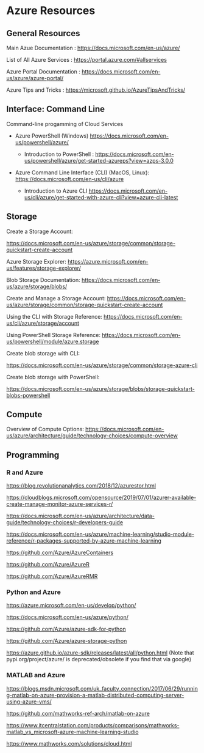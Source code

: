 # Azure Resources

## General Resources 

Main Azue Documentation : https://docs.microsoft.com/en-us/azure/ 

List of All Azure Services : https://portal.azure.com/#allservices 

Azure Portal Documentation :  https://docs.microsoft.com/en-us/azure/azure-portal/ 

Azure Tips and Tricks : https://microsoft.github.io/AzureTipsAndTricks/

## Interface: Command Line

Command-line progamming of Cloud Services

 * Azure PowerShell (Windows) https://docs.microsoft.com/en-us/powershell/azure/ 

    * Introduction to PowerShell : https://docs.microsoft.com/en-us/powershell/azure/get-started-azureps?view=azps-3.0.0 

 * Azure Command Line Interface (CLI) (MacOS, Linux): https://docs.microsoft.com/en-us/cli/azure 

    * Introduction to Azure CLI https://docs.microsoft.com/en-us/cli/azure/get-started-with-azure-cli?view=azure-cli-latest 


 
## Storage
Create a Storage Account: 

https://docs.microsoft.com/en-us/azure/storage/common/storage-quickstart-create-account 

Azure Storage Explorer: https://azure.microsoft.com/en-us/features/storage-explorer/ 

Blob Storage Documentation: https://docs.microsoft.com/en-us/azure/storage/blobs/  

Create and Manage a Storage Account: 
https://docs.microsoft.com/en-us/azure/storage/common/storage-quickstart-create-account 

 
Using the CLI with Storage Reference:
https://docs.microsoft.com/en-us/cli/azure/storage/account 


Using PowerShell Storage Reference:
https://docs.microsoft.com/en-us/powershell/module/azure.storage 

Create blob storage with CLI:

https://docs.microsoft.com/en-us/azure/storage/common/storage-azure-cli 


Create blob storage with PowerShell:

https://docs.microsoft.com/en-us/azure/storage/blobs/storage-quickstart-blobs-powershell 
 

## Compute 
Overview of Compute Options:
https://docs.microsoft.com/en-us/azure/architecture/guide/technology-choices/compute-overview 

 

## Programming

### R and Azure 

https://blog.revolutionanalytics.com/2018/12/azurestor.html 

https://cloudblogs.microsoft.com/opensource/2019/07/01/azurer-available-create-manage-monitor-azure-services-r/ 

https://docs.microsoft.com/en-us/azure/architecture/data-guide/technology-choices/r-developers-guide 

https://docs.microsoft.com/en-us/azure/machine-learning/studio-module-reference/r-packages-supported-by-azure-machine-learning 

https://github.com/Azure/AzureContainers 

https://github.com/Azure/AzureR 

https://github.com/Azure/AzureRMR 

<!-- check that ml studio is still supported 
https://www.r-bloggers.com/how-to-evaluate-r-models-in-azure-machine-learning-studio/ -->

 

### Python and Azure 

https://azure.microsoft.com/en-us/develop/python/ 

https://docs.microsoft.com/en-us/azure/python/ 

https://github.com/Azure/azure-sdk-for-python 

https://github.com/Azure/azure-storage-python 

https://azure.github.io/azure-sdk/releases/latest/all/python.html (Note that pypi.org/project/azure/  is deprecated/obsolete if you find that via google)


### MATLAB and Azure 

https://blogs.msdn.microsoft.com/uk_faculty_connection/2017/06/29/running-matlab-on-azure-provision-a-matlab-distributed-computing-server-using-azure-vms/ 

https://github.com/mathworks-ref-arch/matlab-on-azure 

https://www.itcentralstation.com/products/comparisons/mathworks-matlab_vs_microsoft-azure-machine-learning-studio 

https://www.mathworks.com/solutions/cloud.html 
